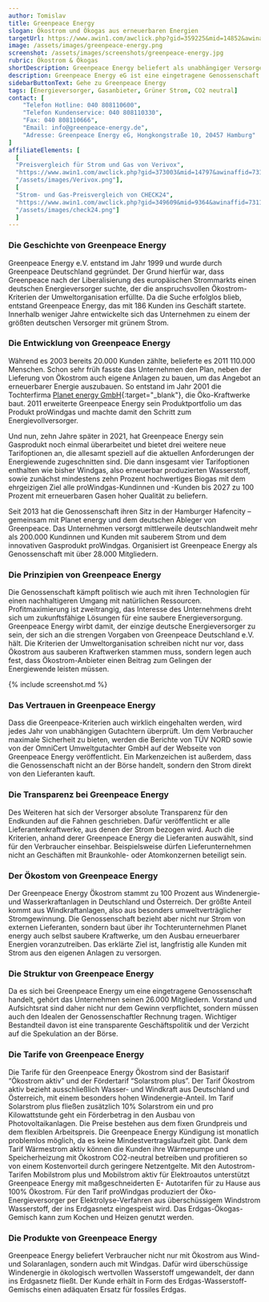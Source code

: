 ```yaml
---
author: Tomislav
title: Greenpeace Energy
slogan: Ökostrom und Ökogas aus erneuerbaren Energien
targetUrl: https://www.awin1.com/awclick.php?gid=359225&mid=14852&awinaffid=731132&linkid=2355126&clickref=
image: /assets/images/greenpeace-energy.png
screenshot: /assets/images/screenshots/greenpeace-energy.jpg
rubric: Ökostrom & Ökogas
shortDescription: Greenpeace Energy beliefert als unabhängiger Versorger seine Kunden deutschlandweit mit Ökostom und Ökogas aus 100 Prozent erneuerbaren Energien.
description: Greenpeace Energy eG ist eine eingetragene Genossenschaft und ein deutscher Energieversorger. Unter anderem ist es die erklärte Vision der unabhängigen Genossenschaft, bundesweit allen Bürgern möglichst umweltfreundlich gewonnene Energie bereitzustellen. Beim Strom von Greenpeace Energy handelt es sich zu 100 Prozent um Ökostrom aus erneuerbaren Energiequellen.
sidebarButtonText: Gehe zu Greenpeace Energy
tags: [Energieversorger, Gasanbieter, Grüner Strom, CO2 neutral]
contact: [
    "Telefon Hotline: 040 808110600",
    "Telefon Kundenservice: 040 808110330",
    "Fax: 040 808110666",
    "Email: info@greenpeace-energy.de",
    "Adresse: Greenpeace Energy eG, Hongkongstraße 10, 20457 Hamburg"
]
affiliateElements: [
  [
  "Preisvergleich für Strom und Gas von Verivox", 
  "https://www.awin1.com/awclick.php?gid=373003&mid=14797&awinaffid=731132&linkid=2482504&clickref=", 
  "/assets/images/Verivox.png"],
  [
  "Strom- und Gas-Preisvergleich von CHECK24", 
  "https://www.awin1.com/awclick.php?gid=349609&mid=9364&awinaffid=731132&linkid=2275212&clickref=", 
  "/assets/images/check24.png"]
  ]
---
```


### Die Geschichte von Greenpeace Energy

Greenpeace Energy e.V. entstand im Jahr 1999 und wurde durch Greenpeace Deutschland gegründet. Der Grund hierfür war, dass Greenpeace nach der Liberalisierung des europäischen Strommarkts einen deutschen Energieversorger suchte, der die anspruchsvollen Ökostrom-Kriterien der Umweltorganisation erfüllte. Da die Suche erfolglos blieb, entstand Greenpeace Energy, das mit 186 Kunden ins Geschäft startete. Innerhalb weniger Jahre entwickelte sich das Unternehmen zu einem der größten deutschen Versorger mit grünem Strom.

### Die Entwicklung von Greenpeace Energy

Während es 2003 bereits 20.000 Kunden zählte, belieferte es 2011 110.000 Menschen. Schon sehr früh fasste das Unternehmen den Plan, neben der Lieferung von Ökostrom auch eigene Anlagen zu bauen, um das Angebot an erneuerbarer Energie auszubauen. So entstand im Jahr 2001 die Tochterfirma [Planet energy GmbH](https://www.planet-energy.de/unternehmen/ueber-uns.html){:target="_blank"}, die Öko-Kraftwerke baut. 2011 erweiterte Greenpeace Energy sein Produktportfolio um das Produkt proWindgas und machte damit den Schritt zum Energievollversorger.

Und nun, zehn Jahre später in 2021, hat Greenpeace Energy sein Gasprodukt noch einmal überarbeitet und bietet drei weitere neue Tarifoptionen an, die allesamt speziell auf die aktuellen Anforderungen der Energiewende zugeschnitten sind. Die dann insgesamt vier Tarifoptionen enthalten wie bisher Windgas, also erneuerbar produzierten Wasserstoff, sowie zunächst mindestens zehn Prozent hochwertiges Biogas mit dem ehrgeizigen Ziel alle proWindgas-Kundinnen und -Kunden bis 2027 zu 100 Prozent mit erneuerbaren Gasen hoher Qualität zu beliefern.

Seit 2013 hat die Genossenschaft ihren Sitz in der Hamburger Hafencity – gemeinsam mit Planet energy und dem deutschen Ableger von Greenpeace. Das Unternehmen versorgt mittlerweile deutschlandweit mehr als 200.000 Kundinnen und Kunden mit sauberem Strom und dem innovativen Gasprodukt proWindgas. Organisiert ist Greenpeace Energy als Genossenschaft mit über 28.000 Mitgliedern.

### Die Prinzipien von Greenpeace Energy

Die Genossenschaft kämpft politisch wie auch mit ihren Technologien für einen nachhaltigeren Umgang mit natürlichen Ressourcen. Profitmaximierung ist zweitrangig, das Interesse des Unternehmens dreht sich um zukunftsfähige Lösungen für eine saubere Energieversorgung. Greenpeace Energy wirbt damit, der einzige deutsche Energieversorger zu sein, der sich an die strengen Vorgaben von Greenpeace Deutschland e.V. hält. Die Kriterien der Umweltorganisation schreiben nicht nur vor, dass Ökostrom aus sauberen Kraftwerken stammen muss, sondern legen auch fest, dass Ökostrom-Anbieter einen Beitrag zum Gelingen der Energiewende leisten müssen. 

{% include screenshot.md %}

### Das Vertrauen in Greenpeace Energy

Dass die Greenpeace-Kriterien auch wirklich eingehalten werden, wird jedes Jahr von unabhängigen Gutachtern überprüft. Um dem Verbraucher maximale Sicherheit zu bieten, werden die Berichte von TÜV NORD sowie von der OmniCert Umweltgutachter GmbH auf der Webseite von Greenpeace Energy veröffentlicht. Ein Markenzeichen ist außerdem, dass die Genossenschaft nicht an der Börse handelt, sondern den Strom direkt von den Lieferanten kauft. 

### Die Transparenz bei Greenpeace Energy

Des Weiteren hat sich der Versorger absolute Transparenz für den Endkunden auf die Fahnen geschrieben. Dafür veröffentlicht er alle Lieferantenkraftwerke, aus denen der Strom bezogen wird. Auch die Kriterien, anhand derer Greenpeace Energy die Lieferanten auswählt, sind für den Verbraucher einsehbar. Beispielsweise dürfen Lieferunternehmen nicht an Geschäften mit Braunkohle- oder Atomkonzernen beteiligt sein. 

### Der Ökostom von Greenpeace Energy

Der Greenpeace Energy Ökostrom stammt zu 100 Prozent aus Windenergie- und Wasserkraftanlagen in Deutschland und Österreich. Der größte Anteil kommt aus Windkraftanlagen, also aus besonders umweltverträglicher Stromgewinnung. Die Genossenschaft bezieht aber nicht nur Strom von externen Lieferanten, sondern baut über ihr Tochterunternehmen Planet energy auch selbst saubere Kraftwerke, um den Ausbau erneuerbarer Energien voranzutreiben. Das erklärte Ziel ist, langfristig alle Kunden mit Strom aus den eigenen Anlagen zu versorgen. 

### Die Struktur von Greenpeace Energy

Da es sich bei Greenpeace Energy um eine eingetragene Genossenschaft handelt, gehört das Unternehmen seinen 26.000 Mitgliedern. Vorstand und Aufsichtsrat sind daher nicht nur dem Gewinn verpflichtet, sondern müssen auch den Idealen der Genossenschaftler Rechnung tragen. Wichtiger Bestandteil davon ist eine transparente Geschäftspolitik und der Verzicht auf die Spekulation an der Börse.

### Die Tarife von Greenpeace Energy

Die Tarife für den Greenpeace Energy Ökostrom sind der Basistarif “Ökostrom aktiv” und der Fördertarif “Solarstrom plus”. Der Tarif Ökostrom aktiv bezieht ausschließlich Wasser- und Windkraft aus Deutschland und Österreich, mit einem besonders hohen Windenergie-Anteil. Im Tarif Solarstrom plus fließen zusätzlich 10% Solarstrom ein und pro Kilowattstunde geht ein Förderbetrag in den Ausbau von Photovoltaikanlagen. Die Preise bestehen aus dem fixen Grundpreis und dem flexiblen Arbeitspreis. Die Greenpeace Energy Kündigung ist monatlich problemlos möglich, da es keine Mindestvertragslaufzeit gibt.
Dank dem Tarif Wärmestrom aktiv können die Kunden ihre Wärmepumpe und Speicherheizung mit Ökostrom CO2-neutral betreiben und profitieren so von einem Kostenvorteil durch geringere Netzentgelte. Mit den Autostrom-Tarifen Mobilstrom plus und Mobilstrom aktiv für Elektroautos unterstützt Greenpeace Energy mit maßgeschneiderten E- Autotarifen für zu Hause aus 100% Ökostrom. Für den Tarif proWindgas produziert der Öko-Energieversorger per Elektrolyse-Verfahren aus überschüssigem Windstrom Wasserstoff, der ins Erdgasnetz eingespeist wird. Das Erdgas-Ökogas-Gemisch kann zum Kochen und Heizen genutzt werden.

### Die Produkte von Greenpeace Energy
Greenpeace Energy beliefert Verbraucher nicht nur mit Ökostrom aus Wind- und Solaranlagen, sondern auch mit Windgas. Dafür wird überschüssige Windenergie in ökologisch wertvollen Wasserstoff umgewandelt, der dann ins Erdgasnetz fließt. Der Kunde erhält in Form des Erdgas-Wasserstoff-Gemischs einen adäquaten Ersatz für fossiles Erdgas.


